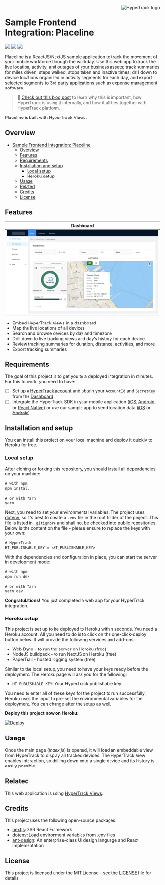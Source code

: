 <a href="https://www.hypertrack.com/">
    <img src="https://hypertrack-blog-img.s3-us-west-2.amazonaws.com/Green0svg.svg" alt="HyperTrack logo" title="HyperTrack" align="right" height="40" />
</a>

# Sample Frontend Integration: Placeline

![](https://img.shields.io/circleci/build/gh/hypertrack/placeline-nextjs?style=flat-square)
![](https://img.shields.io/david/hypertrack/placeline-nextjs?style=flat-square)
![](https://img.shields.io/github/license/hypertrack/placeline-nextjs?style=flat-square)

Placeline is a ReactJS/NextJS sample application to track the movement of your mobile workforce through the workday. Use this web app to track the live location, activity, and outages of your business assets; track summaries for miles driven, steps walked, stops taken and inactive times; drill down to device locations organized in activity segments for each day, and export selected segments to 3rd party applications such as expense management software.

> 💬 [Check out this blog post](https://hypertrack.com/blog/2019/09/09/open-sourcing-placeline-a-sample-app-to-track-the-movement-history-of-your-workforce/) to learn why this is important, how HyperTrack is using it internally, and how it all ties together with HyperTrack platform.

Placeline is built with HyperTrack Views.

## Overview

- [Sample Frontend Integration: Placeline](#sample-frontend-integration-placeline)
  - [Overview](#overview)
  - [Features](#features)
  - [Requirements](#requirements)
  - [Installation and setup](#installation-and-setup)
    - [Local setup](#local-setup)
    - [Heroku setup](#heroku-setup)
  - [Usage](#usage)
  - [Related](#related)
  - [Credits](#credits)
  - [License](#license)

## Features

| Dashboard                        |
| -------------------------------- |
| <img src="public/dashboard.png"> |

- Embed HyperTrack Views in a dashboard
- Map the live locations of all devices
- Search and browse devices by day and timezone
- Drill down to live tracking views and day’s history for each device
- Review tracking summaries for duration, distance, activities, and more
- Export tracking summaries

## Requirements

The goal of this project is to get you to a deployed integration in minutes. For this to work, you need to have:

- [ ] Set up a [HyperTrack account](https://dashboard.hypertrack.com/signup) and obtain your `AccountId` and `SecretKey` from the [Dashboard](https://dashboard.hypertrack.com/)
- [ ] Integrate the HyperTrack SDK in your mobile application ([iOS](https://github.com/hypertrack/quickstart-ios), [Android](https://github.com/hypertrack/quickstart-android), or [React Native](https://github.com/hypertrack/quickstart-react-native)) or use our sample app to send location data ([iOS](https://github.com/hypertrack/live-app-ios) or [Android](https://github.com/hypertrack/live-app-android))

## Installation and setup

You can install this project on your local machine and deploy it quickly to Heroku for free.

### Local setup

After cloning or forking this repository, you should install all dependencies on your machine:

```shell
# with npm
npm install

# or with Yarn
yarn
```

Next, you need to set your environmental variables. The project uses [dotenv](https://github.com/motdotla/dotenv), so it's best to create a `.env` file in the root folder of the project. This file is listed in `.gitignore` and shall not be checked into public repositories. Below is the content on the file - please ensure to replace the keys with your own:

```shell
# HyperTrack
HT_PUBLISHABLE_KEY = <HT_PUBLISHABLE_KEY>
```

With the dependencies and configuration in place, you can start the server in development mode:

```shell
# with npm
npm run dev

# or with Yarn
yarn dev
```

**Congratulations!** You just completed a web app for your HyperTrack integration.

### Heroku setup

This project is set up to be deployed to Heroku within seconds. You need a Heroku account. All you need to do is to click on the one-click-deploy button below. It will provide the following services and add-ons:

- Web Dyno - to run the server on Heroku (free)
- NodeJS buildpack - to run NextJS on Heroku (free)
- PaperTrail - hosted logging system (free)

Similar to the local setup, you need to have your keys ready before the deployment. The Heroku page will ask you for the following:

- `HT_PUBLISHABLE_KEY`: Your HyperTrack publishable key

You need to enter all of these keys for the project to run successfully. Heroku uses the input to pre-set the environmental variables for the deployment. You can change after the setup as well.

**Deploy this project now on Heroku:**

[![Deploy](https://www.herokucdn.com/deploy/button.svg)](https://heroku.com/deploy?template=https://github.com/hypertrack/placeline-nextjs)

## Usage

Once the main page (_index.js_) is opened, it will load an embeddable view from HyperTrack to display all tracked devices. The HyperTrack View enables interaction, so drilling down onto a single device and its history is easily possible.

## Related

This web application is using [HyperTrack Views](https://docs.hypertrack.com/#guides-track-devices-with-the-api-embed-views-in-your-dashboard).

## Credits

This project uses the following open-source packages:

- [nextjs](https://github.com/zeit/next.js/): SSR React Framework
- [dotenv](https://github.com/motdotla/dotenv): Load environment variables from .env files
- [ant-design](https://github.com/ant-design/ant-design): An enterprise-class UI design language and React implementation

## License

This project is licensed under the MIT License - see the [LICENSE](LICENSE) file for details
